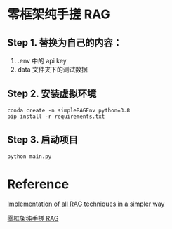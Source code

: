 # 零框架纯手搓 RAG

## Step 1. 替换为自己的内容：
1. .env 中的 api key
2. data 文件夹下的测试数据

## Step 2. 安装虚拟环境
``` shell
conda create -n simpleRAGEnv python=3.8
pip install -r requirements.txt
```

## Step 3. 启动项目
``` shell
python main.py
```

# Reference
[Implementation of all RAG techniques in a simpler way](https://github.com/FareedKhan-dev/all-rag-techniques)

[零框架纯手搓 RAG](https://zhuanlan.zhihu.com/p/1893055641343488091)
